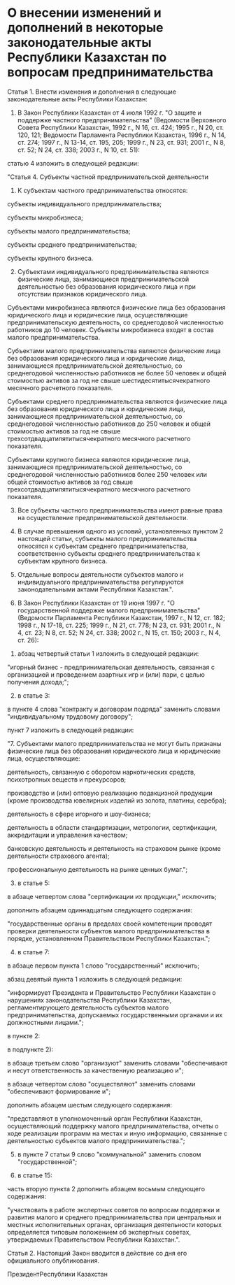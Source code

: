 # О внесении изменений и дополнений в некоторые законодательные акты Республики Казахстан по вопросам предпринимательства

Статья 1. Внести изменения и дополнения в следующие законодательные акты Республики Казахстан:

1. В Закон Республики Казахстан от 4 июля 1992 г. "О защите и поддержке частного предпринимательства" (Ведомости Верховного Совета Республики Казахстан, 1992 г., N 16, ст. 424; 1995 г., N 20, ст. 120, 121; Ведомости Парламента Республики Казахстан, 1996 г., N 14, ст. 274; 1997 г., N 13-14, ст. 195, 205; 1999 г., N 23, ст. 931; 2001 г., N 8, ст. 52; N 24, ст. 338; 2003 г., N 10, ст. 51):

статью 4 изложить в следующей редакции:

"Статья 4. Субъекты частной предпринимательской деятельности

1. К субъектам частного предпринимательства относятся:

субъекты индивидуального предпринимательства;

субъекты микробизнеса;

субъекты малого предпринимательства;

субъекты среднего предпринимательства;

субъекты крупного бизнеса.

2. Субъектами индивидуального предпринимательства являются физические лица, занимающиеся предпринимательской деятельностью без образования юридического лица и при отсутствии признаков юридического лица.

Субъектами микробизнеса являются физические лица без образования юридического лица и юридические лица, осуществляющие предпринимательскую деятельность, со среднегодовой численностью работников до 10 человек. Субъекты микробизнеса входят в состав малого предпринимательства.

Субъектами малого предпринимательства являются физические лица без образования юридического лица и юридические лица, занимающиеся предпринимательской деятельностью, со среднегодовой численностью работников не более 50 человек и общей стоимостью активов за год не свыше шестидесятитысячекратного месячного расчетного показателя.

Субъектами среднего предпринимательства являются физические лица без образования юридического лица и юридические лица, занимающиеся предпринимательской деятельностью, со среднегодовой численностью работников до 250 человек и общей стоимостью активов за год не свыше трехсотдвадцатипятитысячекратного месячного расчетного показателя.

Субъектами крупного бизнеса являются юридические лица, занимающиеся предпринимательской деятельностью, со среднегодовой численностью работников более 250 человек или общей стоимостью активов за год свыше трехсотдвадцатипятитысячекратного месячного расчетного показателя.

3. Все субъекты частного предпринимательства имеют равные права на осуществление предпринимательской деятельности.

4. В случае превышения одного из условий, установленных пунктом 2 настоящей статьи, субъекты малого предпринимательства относятся к субъектам среднего предпринимательства, соответственно субъекты среднего предпринимательства к субъектам крупного бизнеса.

5. Отдельные вопросы деятельности субъектов малого и индивидуального предпринимательства регулируются законодательными актами Республики Казахстан.".

2. В Закон Республики Казахстан от 19 июня 1997 г. "О государственной поддержке малого предпринимательства" (Ведомости Парламента Республики Казахстан, 1997 г., N 12, ст. 182; 1998 г., N 17-18, ст. 225; 1999 г., N 21, ст. 778; N 23, ст. 931; 2001 г., N 4, ст. 23; N 8, ст. 52; N 24, ст. 338; 2002 г., N 15, ст. 150; 2003 г., N 4, ст. 26):

1) абзац четвертый статьи 1 изложить в следующей редакции:

"игорный бизнес - предпринимательская деятельность, связанная с организацией и проведением азартных игр и (или) пари, с целью получения дохода;";

2) в статье 3:

в пункте 4 слова "контракту и договорам подряда" заменить словами "индивидуальному трудовому договору";

пункт 7 изложить в следующей редакции:

"7. Субъектами малого предпринимательства не могут быть признаны физические лица без образования юридического лица и юридические лица, осуществляющие:

деятельность, связанную с оборотом наркотических средств, психотропных веществ и прекурсоров;

производство и (или) оптовую реализацию подакцизной продукции (кроме производства ювелирных изделий из золота, платины, серебра);

деятельность в сфере игорного и шоу-бизнеса;

деятельность в области стандартизации, метрологии, сертификации, аккредитации и управления качеством;

банковскую деятельность и деятельность на страховом рынке (кроме деятельности страхового агента);

профессиональную деятельность на рынке ценных бумаг.";

3) в статье 5:

в абзаце четвертом слова "сертификации их продукции," исключить;

дополнить абзацем одиннадцатым следующего содержания:

"государственные органы в пределах своей компетенции проводят проверки деятельности субъектов малого предпринимательства в порядке, установленном Правительством Республики Казахстан.";

4) в статье 7:

в абзаце первом пункта 1 слово "государственный" исключить;

абзац девятый пункта 1 изложить в следующей редакции:

"информирует Президента и Правительство Республики Казахстан о нарушениях законодательства Республики Казахстан, регламентирующего деятельность субъектов малого предпринимательства, допускаемых государственными органами и их должностными лицами.";

в пункте 2:

в подпункте 2):

в абзаце третьем слово "организуют" заменить словами "обеспечивают и несут ответственность за качественную реализацию и";

в абзаце четвертом слово "осуществляют" заменить словами "обеспечивают формирование и";

дополнить абзацем шестым следующего содержания:

"представляют в уполномоченный орган Республики Казахстан, осуществляющий поддержку малого предпринимательства, отчеты о ходе реализации программ на местах и иную информацию, связанные с деятельностью субъектов малого предпринимательства.";

5) в пункте 7 статьи 9 слово "коммунальной" заменить словом "государственной";

6) в статье 15:

часть вторую пункта 2 дополнить абзацем восьмым следующего содержания:

"участвовать в работе экспертных советов по вопросам поддержки и развития малого и среднего предпринимательства при центральных и местных исполнительных органах, организация деятельности которых определяется типовым положением об экспертных советах, утверждаемых Правительством Республики Казахстан.".

Статья 2. Настоящий Закон вводится в действие со дня его официального опубликования.

ПрезидентРеспублики Казахстан

